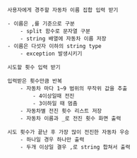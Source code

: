 
    사용자에게 경주할 자동차 이름 집합 입력 받기

    - 이름은 ,를 기준으로 구분
        - split 함수로 문자열 구분
        - string 배열에 자동차 이름 저장
    - 이름은 다섯자 이하의 string type
        - exception 발생시키기

    시도할 횟수 입력 받기

    입력받은 횟수만큼 반복
        - 자동차 마다 1~9 범위의 무작위 값을 추출
            - 4이상일때 전진
            - 3이하일 때 멈춤
        - 자동차별 전진 횟수 리스트 저장
        - 자동차 이름과 _로 전진 횟수 화면 출력

    시도 횟수가 끝난 후 가장 많이 전진한 자동차 우승
        - 하나일 경우 하나만 출력
        - 두개 이상일 결우 ,로 string 합쳐서 출력